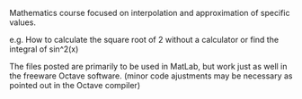 Mathematics course focused on interpolation and approximation of specific values.

e.g. How to calculate the square root of 2 without a calculator or find the integral of sin^2(x)

The files posted are primarily to be used in MatLab, but work just as well in the freeware Octave software. 
(minor code ajustments may be necessary as pointed out in the Octave compiler)
